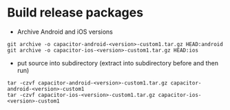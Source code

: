 # Build release packages

- Archive Android and iOS versions

```shell
git archive -o capacitor-android-<version>-custom1.tar.gz HEAD:android
git archive -o capacitor-ios-<version>-custom1.tar.gz HEAD:ios
```

- put source into subdirectory (extract into subdirectory before and then run)

```shell
tar -czvf capacitor-android-<version>-custom1.tar.gz capacitor-android-<version>-custom1
tar -czvf capacitor-ios-<version>-custom1.tar.gz capacitor-ios-<version>-custom1
```
